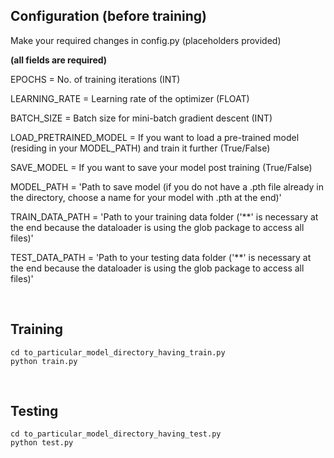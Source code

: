 ## Configuration (before training)

Make your required changes in config.py (placeholders provided)

__(all fields are required)__

EPOCHS = No. of training iterations (INT)

LEARNING_RATE = Learning rate of the optimizer (FLOAT)

BATCH_SIZE = Batch size for mini-batch gradient descent (INT)

LOAD_PRETRAINED_MODEL = If you want to load a pre-trained model (residing in your MODEL_PATH) and train it further (True/False)

SAVE_MODEL = If you want to save your model post training (True/False)

MODEL_PATH = 'Path to save model (if you do not have a .pth file already in the directory, choose a name for your model with .pth at the end)'

TRAIN_DATA_PATH = 'Path to your training data folder ('\*\*' is necessary at the end because the dataloader is using the glob package to access all files)'

TEST_DATA_PATH = 'Path to your testing data folder ('\*\*' is necessary at the end because the dataloader is using the glob package to access all files)'

<br>

## Training

```
cd to_particular_model_directory_having_train.py
python train.py
```
<br>

## Testing 

```
cd to_particular_model_directory_having_test.py
python test.py
```